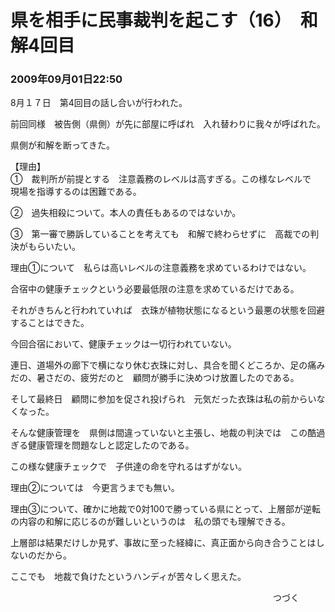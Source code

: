 # 県を相手に民事裁判を起こす（16）　和解4回目
### 2009年09月01日22:50

8月１７日　第4回目の話し合いが行われた。

前回同様　被告側（県側）が先に部屋に呼ばれ　入れ替わりに我々が呼ばれた。

県側が和解を断ってきた。

【理由】  
①　裁判所が前提とする　注意義務のレベルは高すぎる。この様なレベルで　現場を指導するのは困難である。

②　過失相殺について。本人の責任もあるのではないか。

③　第一審で勝訴していることを考えても　和解で終わらせずに　高裁での判決がもらいたい。

理由①について　私らは高いレベルの注意義務を求めているわけではない。

合宿中の健康チェックという必要最低限の注意を求めているだけである。

それがきちんと行われていれば　衣珠が植物状態になるという最悪の状態を回避することはできた。

今回合宿において、健康チェックは一切行われていない。

連日、道場外の廊下で横になり休む衣珠に対し、具合を聞くどころか、足の痛みだの、暑さだの、疲労だのと　顧問が勝手に決めつけ放置したのである。

そして最終日　顧問に参加を促され投げられ　元気だった衣珠は私の前からいなくなった。

そんな健康管理を　県側は間違っていないと主張し、地裁の判決では　この酷過ぎる健康管理を問題なしと認定したのである。

この様な健康チェックで　子供達の命を守れるはずがない。

理由②については　今更言うまでも無い。

理由③について、確かに地裁で0対100で勝っている県にとって、上層部が逆転の内容の和解に応じるのが難しいというのは　私の頭でも理解できる。

上層部は結果だけしか見ず、事故に至った経緯に、真正面から向き合うことはしないのだから。

ここでも　地裁で負けたというハンディが苦々しく思えた。

　　　　　　　　　　　　　　　　　　　　　　　　　　　　　　つづく